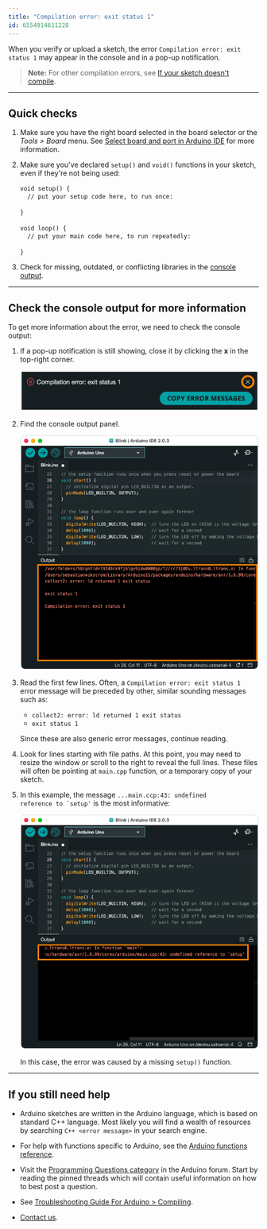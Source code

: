 ```yaml
---
title: "Compilation error: exit status 1"
id: 6554914611228
---
```


When you verify or upload a sketch, the error `Compilation error: exit status 1` may appear in the console and in a pop-up notification.

> **Note:** For other compilation errors, see [If your sketch doesn't compile](https://support.arduino.cc/hc/en-us/articles/4402764401554-If-your-sketch-doesn-t-compile).

---

## Quick checks

1. Make sure you have the right board selected in the board selector or the _Tools > Board_ menu. See [Select board and port in Arduino IDE](https://support.arduino.cc/hc/en-us/articles/4406856349970-Select-board-and-port-in-Arduino-IDE) for more information.

2. Make sure you've declared `setup()` and `void()` functions in your sketch, even if they're not being used:

   ```arduino
   void setup() {
     // put your setup code here, to run once:

   }

   void loop() {
     // put your main code here, to run repeatedly:

   }
   ```

3. Check for missing, outdated, or conflicting libraries in the [console output](#console-output).

---

<a id="console-output"></a>

## Check the console output for more information

To get more information about the error, we need to check the console output:

1. If a pop-up notification is still showing, close it by clicking the **x** in the top-right corner.

   ![Closing the pop-up notification.](img/ide-compilation-error-exit-status-1-x.png)

2. Find the console output panel.

   ![The error output in the console panel.](img/ide-compilation-error-exit-status-1-1.png)

3. Read the first few lines. Often, a `Compilation error: exit status 1` error message will be preceded by other, similar sounding messages such as:

   * `collect2: error: ld returned 1 exit status`
   * `exit status 1`

   Since these are also generic error messages, continue reading.

4. Look for lines starting with file paths. At this point, you may need to resize the window or scroll to the right to reveal the full lines. These files will often be pointing at `main.cpp` function, or a temporary copy of your sketch.

5. In this example, the message <code>...main.ccp:43: undefined reference to \`setup'</code> is the most informative:

   ![Scrolling right in the console panel to reveal more output.](img/ide-compilation-error-exit-status-1-2.png)

   In this case, the error was caused by a missing `setup()` function.

---

## If you still need help

* Arduino sketches are written in the Arduino language, which is based on standard C++ language. Most likely you will find a wealth of resources by searching `C++ <error message>` in your search engine.

* For help with functions specific to Arduino, see the [Arduino functions reference](https://www.arduino.cc/reference/en/).

* Visit the [Programming Questions category](https://forum.arduino.cc/c/20) in the Arduino forum. Start by reading the pinned threads which will contain useful information on how to best post a question.

* See [Troubleshooting Guide For Arduino > Compiling](https://per1234.github.io/ino-troubleshooting/compiling.html).

* [Contact us](https://wiki-content.arduino.cc/en/contact-us/).
